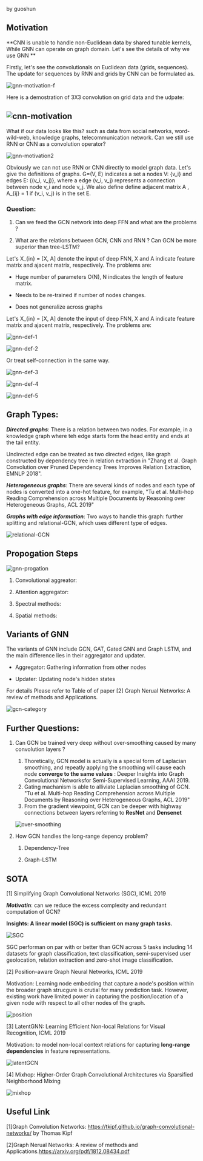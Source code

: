 by guoshun

## Motivation

**CNN is unable to  handle non-Euclidean data by shared tunable kernels, While GNN can operate on graph domain. Let's see the details of why we use GNN **

Firstly, let's see the convolutionals on Euclidean data (grids, sequences). The update for sequences by RNN and grids by CNN can be formulated as. 

![gnn-motivation-f](figs/gnn-motivation-f.jpg)



Here is a demostration of 3X3 convolution on grid data and the udpate:

## ![cnn-motivation](figs/cnn-motivation.png)

What if our data looks like this? such as data from social networks, word-wild-web, knowledge graphs, telecommunication network. Can we still use RNN or CNN as a convolution operator?

![gnn-motivation2](figs/gnn-motivation2.png)



Obviously we can not use RNN or CNN directly to model graph data. Let's give the definitions of graphs. G=(V, E) indicates a set a nodes V: {v_i} and edges E: {(v_i, v_j)}, where a edge (v_i, v_j) represents a connection between node v_i and node v_j. We also define define adjacent matrix A , A_{ij} = 1 if (v_i, v_j) is in the set E.

### Question:

1. Can we feed the GCN network into deep FFN and what are the problems ?   

2. What are the relations between GCN, CNN and RNN ? Can GCN be more superior than tree-LSTM? 

   

Let's X_{in} = [X, A] denote the input of deep FNN, X and A indicate feature matrix and ajacent matrix, respectively.  The problems are:

- Huge number of parameters O(N), N indicates the length of feature matrix.

- Needs to be re-trained if number of nodes changes.

- Does not generalize across graphs

  

Let's X_{in} = [X, A] denote the input of deep FNN, X and A indicate feature matrix and ajacent matrix, respectively.  The problems are:

![gnn-def-1](figs/gnn-def-1.jpg)

![gnn-def-2](figs/gnn-def-2.jpg)

Or treat self-connection in the same way.

![gnn-def-3](figs/gnn-def-3.jpg)

![gnn-def-4](figs/gnn-def-4.jpg)



![gnn-def-5](figs/gnn-def-5.png)

## Graph Types:

***Directed graphs***: There is a relation between two nodes. For example,  in a knowledge graph where teh edge starts form the head entity and ends at the tail entity.  

Undirected edge can be treated as two directed edges, like graph constructed by dependency tree in relation extraction in "Zhang et al. Graph Convolution over Pruned Dependency Trees Improves Relation Extraction, EMNLP 2018". 

***Heterogeneous graphs***:  There are several kinds of nodes and each type of nodes is converted into a one-hot feature, for example, "Tu et al. Multi-hop Reading Comprehension across Multiple Documents by
Reasoning over Heterogeneous Graphs, ACL 2019"

***Graphs with edge information***: Two ways to handle this graph: further splitting and relational-GCN, which uses different type of edges.

![relational-GCN](figs/relational-GCN.png)

## Propogation Steps

![gnn-progation](figs/gnn-progation.png)

1. Convolutional aggreator: 

2. Attention aggregator: 

3. Spectral methods: 

4. Spatial methods:

   

## Variants of GNN

The variants of GNN include GCN,  GAT, Gated GNN and Graph LSTM, and the main difference lies in their aggregator and updater.

- Aggregator:  Gathering information from other nodes

- Updater:  Updating node's hidden states

  

For details Please refer to Table of of paper [2] Graph Nerual Networks: A review of methods and Applications.

![gcn-category](figs/gcn-category.png)

## Further Questions:

1. Can GCN be trained very deep without over-smoothing caused by many convolution layers ?

   1. Thoretically, GCN model is actually is a special form of Laplacian smoothing, and repeatly applying the smoothing will cause  each node **converge to the same values** :  Deeper Insights into Graph Convolutional Networksfor Semi-Supervised Learning, AAAI 2019.
   2. Gating machanism is able to alliviate Laplacian smoothing of GCN. "Tu et al. Multi-hop Reading Comprehension across Multiple Documents by Reasoning over Heterogeneous Graphs, ACL 2019"
   3. From the gradient viewpoint, GCN can be deeper with highway connections between layers referring to **ResNet** and **Densenet**

   ![over-smoothing](figs/over-smoothing.png)

   

2. How GCN handles the long-range depency problem?

   1. Dependency-Tree

   2. Graph-LSTM

      

## SOTA

[1] Simplifying Graph Convolutional Networks (SGC), ICML 2019

***Motivatin***: can we reduce the excess complexity and redundant computation of GCN?

**Insights: A linear model (SGC) is sufficient on many graph tasks.**

![SGC](figs/SGC.png)

SGC performan on par with or better than GCN across 5 tasks including 14 datasets for graph classification, text classification, semi-supervised user geolocation, relation extraction and zero-shot image classification.

[2] Position-aware Graph Neural Networks, ICML 2019

Motivation: Learning node embedding that capture a node's position within the broader graph strucgure is crutial for many prediction task. However, existing work have limited power in capturing the position/location of a given node with respect to all other nodes of the graph.

![position](figs/position.png)

[3] LatentGNN: Learning Efficient Non-local Relations for Visual Recognition, ICML 2019

Motivation:  to model non-local  context relations for capturing  **long-range dependencies** in feature representations.

![latentGCN](figs/latentGCN.png)

[4] Mixhop: Higher-Order Graph Convolutional Architectures via Sparsified Neighborhood Mixing

![mixhop](figs/mixhop.png)

## Useful Link

[1]Graph Convolution Networks:  <https://tkipf.github.io/graph-convolutional-networks/>  by Thomas Kipf

[2]Graph Nerual Networks: A review of methods and Applications.<https://arxiv.org/pdf/1812.08434.pdf>

